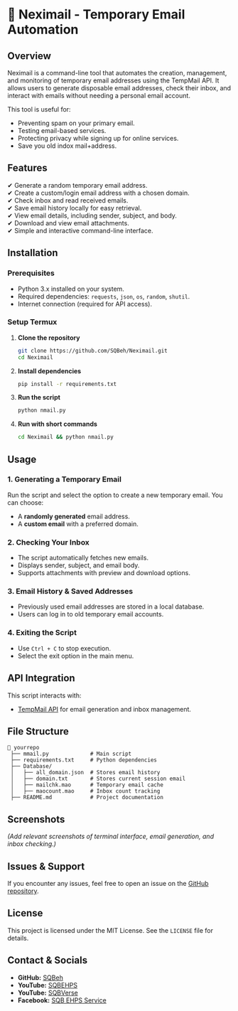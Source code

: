 # 📧 Neximail - Temporary Email Automation

## Overview
Neximail is a command-line tool that automates the creation, management, and monitoring of temporary email addresses using the TempMail API. It allows users to generate disposable email addresses, check their inbox, and interact with emails without needing a personal email account.

This tool is useful for:
- Preventing spam on your primary email.
- Testing email-based services.
- Protecting privacy while signing up for online services.
- Save you old indox mail+address. 

## Features
✔ Generate a random temporary email address.  
✔ Create a custom/login email address with a chosen domain.  
✔ Check inbox and read received emails.  
✔ Save email history locally for easy retrieval.  
✔ View email details, including sender, subject, and body.  
✔ Download and view email attachments.  
✔ Simple and interactive command-line interface.  

## Installation

### Prerequisites
- Python 3.x installed on your system.
- Required dependencies: `requests`, `json`, `os`, `random`, `shutil`.
- Internet connection (required for API access).

### Setup Termux 
1. **Clone the repository**
   ```sh
   git clone https://github.com/SQBeh/Neximail.git
   cd Neximail
   ```
2. **Install dependencies**
   ```sh
   pip install -r requirements.txt
   ```
3. **Run the script**
   ```sh
   python nmail.py
   ```
3. **Run with short commands**
   ```sh
   cd Neximail && python nmail.py
   ```

## Usage

### 1. Generating a Temporary Email
Run the script and select the option to create a new temporary email. You can choose:
- A **randomly generated** email address.
- A **custom email** with a preferred domain.

### 2. Checking Your Inbox
- The script automatically fetches new emails.
- Displays sender, subject, and email body.
- Supports attachments with preview and download options.

### 3. Email History & Saved Addresses
- Previously used email addresses are stored in a local database.
- Users can log in to old temporary email accounts.

### 4. Exiting the Script
- Use `Ctrl + C` to stop execution.
- Select the exit option in the main menu.

## API Integration
This script interacts with:
- [TempMail API](https://temp-mail.io/) for email generation and inbox management.

## File Structure
```
📂 yourrepo
 ├── mmail.py             # Main script
 ├── requirements.txt     # Python dependencies
 ├── Database/
 │   ├── all_domain.json  # Stores email history
 │   ├── domain.txt       # Stores current session email
 │   ├── mailchk.mao      # Temporary email cache
 │   ├── maocount.mao     # Inbox count tracking
 ├── README.md            # Project documentation
```

## Screenshots
*(Add relevant screenshots of terminal interface, email generation, and inbox checking.)*

## Issues & Support
If you encounter any issues, feel free to open an issue on the [GitHub repository](https://github.com/yourusername/yourrepo/issues).

## License
This project is licensed under the MIT License. See the `LICENSE` file for details.

## Contact & Socials
- **GitHub:** [SQBeh](https://github.com/SQBeh)  
- **YouTube:** [SQBEHPS](https://youtube.com/@SQBEHPS)
- **YouTube:** [SQBVerse](https://youtube.com/@SQBVerse)  
- **Facebook:** [SQB EHPS Service](https://www.facebook.com/profile.php?id=61554399397116)  
